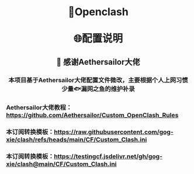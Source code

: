 <h1 align="center"> 🎯Openclash<br>⠀<br>🌐配置说明</h1>

<h2 align="center">🙏 感谢Aethersailor大佬</h2>

<h3 align="center">本项目基于Aethersailor大佬配置文件微改，主要根据个人上网习惯少量🐟漏网之鱼的维护补录</h3>


### Aethersailor大佬教程：https://github.com/Aethersailor/Custom_OpenClash_Rules
### 本订阅转换模板：https://raw.githubusercontent.com/gog-xie/clash/refs/heads/main/CF/Custom_Clash.ini
### 本订阅转换模板：https://testingcf.jsdelivr.net/gh/gog-xie/clash@main/CF/Custom_Clash.ini
